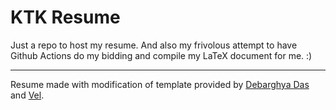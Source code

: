 # KTK Resume

Just a repo to host my resume. And also my frivolous attempt
to have Github Actions do my bidding and compile my LaTeX document for me. :)

---
Resume made with modification of template provided by [Debarghya Das](http://debarghyadas.com)
and [Vel](vel@latextemplates.com).
